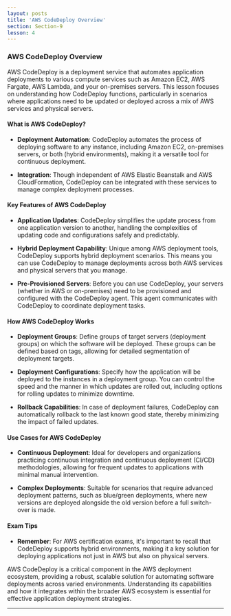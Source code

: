 ```yaml
---
layout: posts
title: 'AWS CodeDeploy Overview'
section: Section-9
lesson: 4
---
```


### AWS CodeDeploy Overview

AWS CodeDeploy is a deployment service that automates application deployments to various compute services such as Amazon EC2, AWS Fargate, AWS Lambda, and your on-premises servers. This lesson focuses on understanding how CodeDeploy functions, particularly in scenarios where applications need to be updated or deployed across a mix of AWS services and physical servers.

<!-- pagebreak -->

#### What is AWS CodeDeploy?

- **Deployment Automation**: CodeDeploy automates the process of deploying software to any instance, including Amazon EC2, on-premises servers, or both (hybrid environments), making it a versatile tool for continuous deployment.

- **Integration**: Though independent of AWS Elastic Beanstalk and AWS CloudFormation, CodeDeploy can be integrated with these services to manage complex deployment processes.

<!-- pagebreak -->

#### Key Features of AWS CodeDeploy

- **Application Updates**: CodeDeploy simplifies the update process from one application version to another, handling the complexities of updating code and configurations safely and predictably.

- **Hybrid Deployment Capability**: Unique among AWS deployment tools, CodeDeploy supports hybrid deployment scenarios. This means you can use CodeDeploy to manage deployments across both AWS services and physical servers that you manage.

- **Pre-Provisioned Servers**: Before you can use CodeDeploy, your servers (whether in AWS or on-premises) need to be provisioned and configured with the CodeDeploy agent. This agent communicates with CodeDeploy to coordinate deployment tasks.

<!-- pagebreak -->

#### How AWS CodeDeploy Works

- **Deployment Groups**: Define groups of target servers (deployment groups) on which the software will be deployed. These groups can be defined based on tags, allowing for detailed segmentation of deployment targets.

- **Deployment Configurations**: Specify how the application will be deployed to the instances in a deployment group. You can control the speed and the manner in which updates are rolled out, including options for rolling updates to minimize downtime.

- **Rollback Capabilities**: In case of deployment failures, CodeDeploy can automatically rollback to the last known good state, thereby minimizing the impact of failed updates.

<!-- pagebreak -->

#### Use Cases for AWS CodeDeploy

- **Continuous Deployment**: Ideal for developers and organizations practicing continuous integration and continuous deployment (CI/CD) methodologies, allowing for frequent updates to applications with minimal manual intervention.

- **Complex Deployments**: Suitable for scenarios that require advanced deployment patterns, such as blue/green deployments, where new versions are deployed alongside the old version before a full switch-over is made.

<!-- pagebreak -->

#### Exam Tips

- **Remember**: For AWS certification exams, it's important to recall that CodeDeploy supports hybrid environments, making it a key solution for deploying applications not just in AWS but also on physical servers.

AWS CodeDeploy is a critical component in the AWS deployment ecosystem, providing a robust, scalable solution for automating software deployments across varied environments. Understanding its capabilities and how it integrates within the broader AWS ecosystem is essential for effective application deployment strategies.

---
